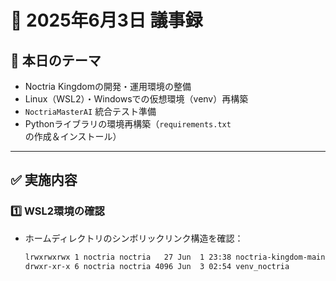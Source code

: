 # 📜 2025年6月3日 議事録

## 🎯 本日のテーマ
- Noctria Kingdomの開発・運用環境の整備
- Linux（WSL2）・Windowsでの仮想環境（venv）再構築
- `NoctriaMasterAI` 統合テスト準備
- Pythonライブラリの環境再構築（`requirements.txt`の作成＆インストール）

---

## ✅ 実施内容

### 1️⃣ WSL2環境の確認
- ホームディレクトリのシンボリックリンク構造を確認：
  ```bash
  lrwxrwxrwx 1 noctria noctria   27 Jun  1 23:38 noctria-kingdom-main -> /mnt/d/noctria-kingdom-main
  drwxr-xr-x 6 noctria noctria 4096 Jun  3 02:54 venv_noctria

